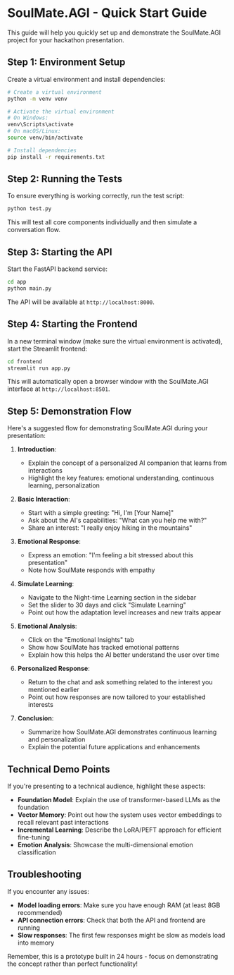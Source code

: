 # SoulMate.AGI - Quick Start Guide

This guide will help you quickly set up and demonstrate the SoulMate.AGI project for your hackathon presentation.

## Step 1: Environment Setup

Create a virtual environment and install dependencies:

```bash
# Create a virtual environment
python -m venv venv

# Activate the virtual environment
# On Windows:
venv\Scripts\activate
# On macOS/Linux:
source venv/bin/activate

# Install dependencies
pip install -r requirements.txt
```

## Step 2: Running the Tests

To ensure everything is working correctly, run the test script:

```bash
python test.py
```

This will test all core components individually and then simulate a conversation flow.

## Step 3: Starting the API

Start the FastAPI backend service:

```bash
cd app
python main.py
```

The API will be available at `http://localhost:8000`.

## Step 4: Starting the Frontend

In a new terminal window (make sure the virtual environment is activated), start the Streamlit frontend:

```bash
cd frontend
streamlit run app.py
```

This will automatically open a browser window with the SoulMate.AGI interface at `http://localhost:8501`.

## Step 5: Demonstration Flow

Here's a suggested flow for demonstrating SoulMate.AGI during your presentation:

1. **Introduction**:
   - Explain the concept of a personalized AI companion that learns from interactions
   - Highlight the key features: emotional understanding, continuous learning, personalization

2. **Basic Interaction**:
   - Start with a simple greeting: "Hi, I'm [Your Name]"
   - Ask about the AI's capabilities: "What can you help me with?"
   - Share an interest: "I really enjoy hiking in the mountains"

3. **Emotional Response**:
   - Express an emotion: "I'm feeling a bit stressed about this presentation"
   - Note how SoulMate responds with empathy

4. **Simulate Learning**:
   - Navigate to the Night-time Learning section in the sidebar
   - Set the slider to 30 days and click "Simulate Learning"
   - Point out how the adaptation level increases and new traits appear

5. **Emotional Analysis**:
   - Click on the "Emotional Insights" tab
   - Show how SoulMate has tracked emotional patterns
   - Explain how this helps the AI better understand the user over time

6. **Personalized Response**:
   - Return to the chat and ask something related to the interest you mentioned earlier
   - Point out how responses are now tailored to your established interests

7. **Conclusion**:
   - Summarize how SoulMate.AGI demonstrates continuous learning and personalization
   - Explain the potential future applications and enhancements

## Technical Demo Points

If you're presenting to a technical audience, highlight these aspects:

- **Foundation Model**: Explain the use of transformer-based LLMs as the foundation
- **Vector Memory**: Point out how the system uses vector embeddings to recall relevant past interactions
- **Incremental Learning**: Describe the LoRA/PEFT approach for efficient fine-tuning
- **Emotion Analysis**: Showcase the multi-dimensional emotion classification

## Troubleshooting

If you encounter any issues:

- **Model loading errors**: Make sure you have enough RAM (at least 8GB recommended)
- **API connection errors**: Check that both the API and frontend are running
- **Slow responses**: The first few responses might be slow as models load into memory

Remember, this is a prototype built in 24 hours - focus on demonstrating the concept rather than perfect functionality!